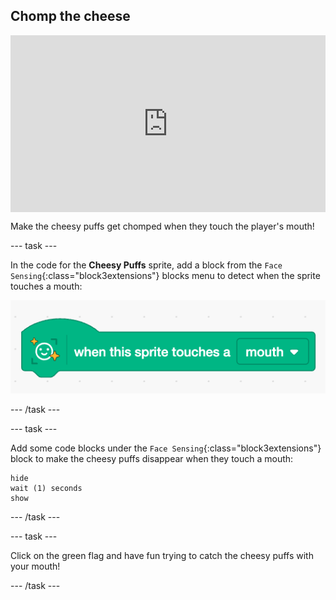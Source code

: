 ## Chomp the cheese

<html>
  <div style="position: relative; overflow: hidden; padding-top: 56.25%;">
    <iframe style="position: absolute; top: 0; left: 0; right: 0; width: 100%; height: 100%; border: none;" src="https://www.youtube.com/embed/zXqucb5EidA?rel=0&cc_load_policy=1" allowfullscreen allow="accelerometer; autoplay; clipboard-write; encrypted-media; gyroscope; picture-in-picture; web-share"></iframe>
  </div>
</html>

Make the cheesy puffs get chomped when they touch the player's mouth! 

--- task ---

In the code for the **Cheesy Puffs** sprite, add a block from the `Face Sensing`{:class="block3extensions"} blocks menu to detect when the sprite touches a mouth:

![A green 'when this sprite touches a mouth' block from the 'Face Sensing' blocks menu.](images/touches-mouth.png)

--- /task ---

--- task ---

Add some code blocks under the `Face Sensing`{:class="block3extensions"} block to make the cheesy puffs disappear when they touch a mouth:

```blocks3
hide
wait (1) seconds
show
```
--- /task ---

--- task ---

Click on the green flag and have fun trying to catch the cheesy puffs with your mouth!

--- /task ---

